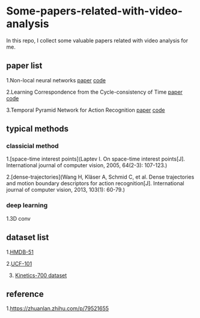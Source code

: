 # Some-papers-related-with-video-analysis

In this repo, I collect some valuable papers related with video analysis for me.

## paper list

1.Non-local neural networks [paper](openaccess.thecvf.com/content_cvpr_2018/papers/Wang_Non-Local_Neural_Networks_CVPR_2018_paper.pdf) [code](https://github.com/facebookresearch/video-nonlocal-net)

2.Learning Correspondence from the Cycle-consistency of Time [paper](https://arxiv.org/pdf/1903.07593.pdf) [code](https://github.com/xiaolonw/TimeCycle)

3.Temporal Pyramid Network for Action Recognition [paper](https://arxiv.org/pdf/2004.03548.pdf) [code](https://github.com/decisionforce/TPN)


## typical methods

### classicial method

1.[space-time interest points](Laptev I. On space-time interest points[J]. International journal of computer vision, 2005, 64(2-3): 107-123.)

2.[dense-trajectories](Wang H, Kläser A, Schmid C, et al. Dense trajectories and motion boundary descriptors for action recognition[J]. International journal of computer vision, 2013, 103(1): 60-79.)

### deep learning 

1.3D conv


## dataset list

1.[HMDB-51](https://serre-lab.clps.brown.edu/resource/hmdb-a-large-human-motion-database/#dataset)

2.[UCF-101](www.crcv.ucf.edu/research/data-sets/human-actions/ucf101/)

3. [Kinetics-700 dataset](https://deepmind.com/research/open-source/open-source-datasets/kinetics/)




## reference

1.https://zhuanlan.zhihu.com/p/79521655


